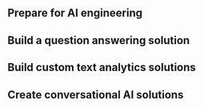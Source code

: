 ## Prepare for AI engineering
## Build a question answering solution
## Build custom text analytics solutions
## Create conversational AI solutions 
